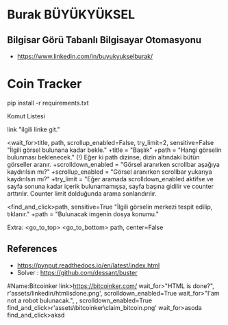 # Burak BÜYÜKYÜKSEL

## Bilgisar Görü Tabanlı Bilgisayar Otomasyonu

* https://www.linkedin.com/in/buyukyukselburak/

# Coin Tracker
pip install -r requirements.txt


Komut Listesi
<link>link
    "ilgili linke git."

<wait_for>title, path, scrollup_enabled=False, try_limit=2, sensitive=False
    "İlgili görsel bulunana kadar bekle."
    +title              = "Başlık"
    +path               = "Hangi görselin bulunması beklenecek." (!) Eğer ki path dizinse, dizin altındaki bütün görseller aranır.
    +scrolldown_enabled = "Görsel aranırken scrollbar aşağıya  kaydırılsın mı?"
    +scrollup_enabled   = "Görsel aranırken scrollbar yukarıya kaydırılsın mı?"
    +try_limit          = "Eğer aramada scrolldown_enabled aktifse ve sayfa sonuna kadar içerik bulunamamışsa, sayfa başına gidilir ve counter arttırılır. Counter limit dolduğunda arama sonlandırılır.

<find_and_click>path, sensitive=True
    "İlgili görselin merkezi tespit edilip, tıklanır."
    +path               = "Bulunacak imgenin dosya konumu."

Extra:
    <go_to_top>
    <go_to_bottom>
    <find>path, center=False
















## References
* https://pynput.readthedocs.io/en/latest/index.html
* Solver : https://github.com/dessant/buster

#Name:Bitcoinker
link>https://bitcoinker.com/
wait_for>"HTML is done?", r'assets/linkedin/htmlisdone.png', scrolldown_enabled=True
wait_for>"I'am not a robot bulunacak.", , scrolldown_enabled=True
find_and_click>r'assets\bitcoinker\claim_bitcoin.png'
wait_for>asoda
find_and_click>aksd







